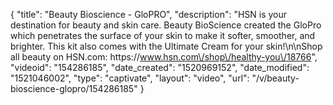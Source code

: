 {
    "title": "Beauty Bioscience - GloPRO",
    "description": "HSN is your destination for beauty and skin care. Beauty BioScience created the GloPro which penetrates the surface of your skin to make it softer, smoother, and brighter. This kit also comes with the Ultimate Cream for your skin!\n\nShop all beauty on HSN.com: https:\/\/www.hsn.com\/shop\/healthy-you\/18766",
    "videoid": "154286185",
    "date_created": "1520969152",
    "date_modified": "1521046002",
    "type": "captivate",
    "layout": "video",
    "url": "\/v\/beauty-bioscience-glopro\/154286185"
}